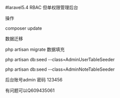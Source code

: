 #laravel5.4 RBAC 但单权限管理后台

操作

composer update

数据迁移

php artisan migrate
数据填充

php artisan db:seed --class=AdminUserTableSeeder

php artisan db:seed --class=AdminNoteTableSeeder

后台账号admin  密码 123456

有问题可以Q609435061